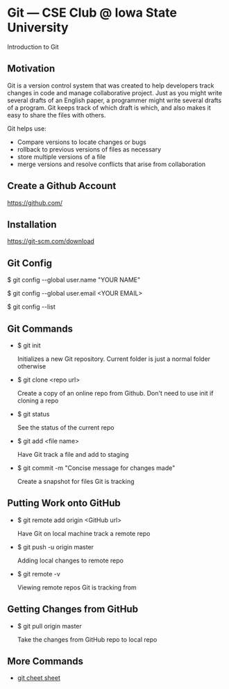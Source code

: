 # Git — CSE Club @ Iowa State University

Introduction to Git

## Motivation

Git is a version control system that was created to help developers
track changes in code and manage collaborative project.
Just as you might write several drafts of an English paper, a
programmer might write several drafts of a program. Git keeps
track of which draft is which, and also makes it easy to share the
files with others.

Git helps use: 
- Compare versions to locate changes or bugs
- rollback to previous versions of files as necessary
- store multiple versions of a file
- merge versions and resolve conflicts that arise from collaboration

## Create a Github Account

https://github.com/

## Installation

https://git-scm.com/download

## Git Config

$ git config --global user.name "YOUR NAME"

$ git config --global user.email \<YOUR EMAIL\>

$ git config --list 

## Git Commands

- $ git init

  Initializes a new Git repository. Current folder is just a normal folder otherwise


- $ git clone \<repo url\>

  Create a copy of an online repo from Github. Don't need to use init if cloning a repo


- $ git status

  See the status of the current repo


- $ git add \<file name\>

  Have Git track a file and add <file name> to staging


- $ git commit -m "Concise message for changes made"

  Create a snapshot for files Git is tracking


## Putting Work onto GitHub

- $ git remote add origin \<GitHub url\>

  Have Git on local machine track a remote repo


- $ git push -u origin master

  Adding local changes to remote repo


- $ git remote -v
  
  Viewing remote repos Git is tracking from
  

## Getting Changes from GitHub

- $ git pull origin master

  Take the changes from GitHub repo to local repo
  
## More Commands
- [git cheet sheet](https://education.github.com/git-cheat-sheet-education.pdf)
  
